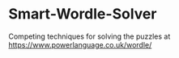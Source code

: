 # Smart-Wordle-Solver
Competing techniques for solving the puzzles at https://www.powerlanguage.co.uk/wordle/
